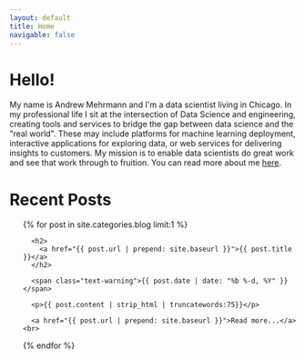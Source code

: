 ```yaml
---
layout: default
title: Home
navigable: false
---
```


# Hello!

My name is Andrew Mehrmann and I'm a data scientist living in Chicago. In my professional life I sit at the intersection of Data Science and engineering, creating tools and services to bridge the gap between data science and the "real world". These may include platforms for machine learning deployment, interactive applications for exploring data, or web services for delivering insights to customers. My mission is to enable data scientists do great work and see that work through to fruition. You can read more about me [here](/about).

# Recent Posts

<ul class="well">
  {% for post in site.categories.blog limit:1 %}

      <h2>
        <a href="{{ post.url | prepend: site.baseurl }}">{{ post.title }}</a>
      </h2>

      <span class="text-warning">{{ post.date | date: "%b %-d, %Y" }}</span>

      <p>{{ post.content | strip_html | truncatewords:75}}</p>

      <a href="{{ post.url | prepend: site.baseurl }}">Read more...</a><br>

  {% endfor %}
</ul>
